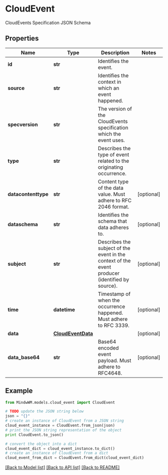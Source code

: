 # CloudEvent

CloudEvents Specification JSON Schema

## Properties
Name | Type | Description | Notes
------------ | ------------- | ------------- | -------------
**id** | **str** | Identifies the event. | 
**source** | **str** | Identifies the context in which an event happened. | 
**specversion** | **str** | The version of the CloudEvents specification which the event uses. | 
**type** | **str** | Describes the type of event related to the originating occurrence. | 
**datacontenttype** | **str** | Content type of the data value. Must adhere to RFC 2046 format. | [optional] 
**dataschema** | **str** | Identifies the schema that data adheres to. | [optional] 
**subject** | **str** | Describes the subject of the event in the context of the event producer (identified by source). | [optional] 
**time** | **datetime** | Timestamp of when the occurrence happened. Must adhere to RFC 3339. | [optional] 
**data** | [**CloudEventData**](CloudEventData.md) |  | [optional] 
**data_base64** | **str** | Base64 encoded event payload. Must adhere to RFC4648. | [optional] 

## Example

```python
from MindwWM.models.cloud_event import CloudEvent

# TODO update the JSON string below
json = "{}"
# create an instance of CloudEvent from a JSON string
cloud_event_instance = CloudEvent.from_json(json)
# print the JSON string representation of the object
print CloudEvent.to_json()

# convert the object into a dict
cloud_event_dict = cloud_event_instance.to_dict()
# create an instance of CloudEvent from a dict
cloud_event_from_dict = CloudEvent.from_dict(cloud_event_dict)
```
[[Back to Model list]](../README.md#documentation-for-models) [[Back to API list]](../README.md#documentation-for-api-endpoints) [[Back to README]](../README.md)


